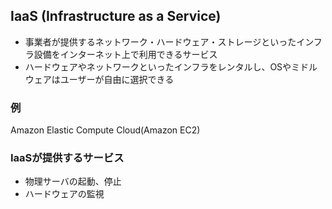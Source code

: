 ## IaaS (Infrastructure as a Service)

- 事業者が提供するネットワーク・ハードウェア・ストレージといったインフラ設備をインターネット上で利用できるサービス
- ハードウェアやネットワークといったインフラをレンタルし、OSやミドルウェアはユーザーが自由に選択できる

### 例

Amazon Elastic Compute Cloud(Amazon EC2)

### IaaSが提供するサービス

- 物理サーバの起動、停止
- ハードウェアの監視